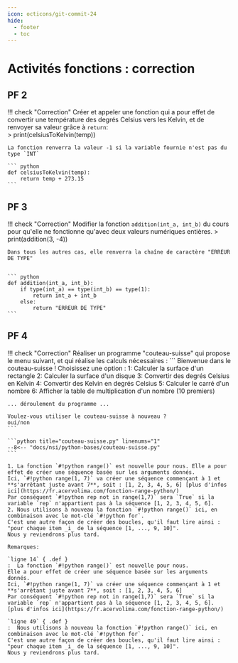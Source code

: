 ```yaml
---
icon: octicons/git-commit-24
hide:
  - footer
  - toc
---
```

# Activités fonctions : correction
## PF 2
!!! check "Correction"
    Créer et appeler une fonction qui a pour effet de convertir une température des degrés Celsius vers les Kelvin, et de renvoyer sa valeur grâce à `return`:  
    > print(celsiusToKelvin(temp))

    La fonction renverra la valeur -1 si la variable fournie n'est pas du type `INT`

    ``` python
    def celsiusToKelvin(temp):
        return temp + 273.15
    ```

## PF 3
!!! check "Correction"
    Modifier la fonction `addition(int_a, int_b)` du cours pour qu'elle ne fonctionne qu'avec deux valeurs numériques entières.
    > print(addition(3, -4))

    Dans tous les autres cas, elle renverra la chaîne de caractère "ERREUR DE TYPE"


    ``` python
    def addition(int_a, int_b):
        if type(int_a) == type(int_b) == type(1):
            return int_a + int_b
        else:
            return "ERREUR DE TYPE"
    ```

## PF 4
!!! check "Correction"
    Réaliser un programme "couteau-suisse" qui propose le menu suivant, et qui réalise les calculs nécessaires :
    ```
    Bienvenue dans le couteau-suisse ! Choisissez une option :
    1: Calculer la surface d'un rectangle
    2: Calculer la surface d'un disque
    3: Convertir des degrés Celsius en Kelvin
    4: Convertir des Kelvin en degrés Celsius
    5: Calculer le carré d'un nombre
    6: Afficher la table de multiplication d'un nombre (10 premiers)
    
    ... déroulement du programme ...
    
    Voulez-vous utiliser le couteau-suisse à nouveau ?
    oui/non
    ```

    ```python title="couteau-suisse.py" linenums="1"
    --8<-- "docs/nsi/python-bases/couteau-suisse.py"
    ```

    1. La fonction `#!python range()` est nouvelle pour nous. Elle a pour effet de créer une séquence basée sur les arguments donnés.  
    Ici, `#!python range(1, 7)` va créer une séquence commençant à 1 et **s'arrêtant juste avant 7**, soit : [1, 2, 3, 4, 5, 6] [plus d'infos ici](https://fr.acervolima.com/fonction-range-python/)  
    Par conséquent `#!python rep not in range(1,7)` sera `True` si la variable `rep` n'appartient pas à la séquence [1, 2, 3, 4, 5, 6].
    2. Nous utilisons à nouveau la fonction `#!python range()` ici, en combinaison avec le mot-clé `#!python for`.  
    C'est une autre façon de créer des boucles, qu'il faut lire ainsi : "pour chaque item _i_ de la séquence [1, ..., 9, 10]".  
    Nous y reviendrons plus tard.

    Remarques:

    `ligne 14` { .def }
    :  La fonction `#!python range()` est nouvelle pour nous.  
    Elle a pour effet de créer une séquence basée sur les arguments donnés.  
    Ici, `#!python range(1, 7)` va créer une séquence commençant à 1 et **s'arrêtant juste avant 7**, soit : [1, 2, 3, 4, 5, 6]  
    Par conséquent `#!python rep not in range(1,7)` sera `True` si la variable `rep` n'appartient pas à la séquence [1, 2, 3, 4, 5, 6].  
    [plus d'infos ici](https://fr.acervolima.com/fonction-range-python/)  

    `ligne 49` { .def }
    :  Nous utilisons à nouveau la fonction `#!python range()` ici, en combinaison avec le mot-clé `#!python for`.  
    C'est une autre façon de créer des boucles, qu'il faut lire ainsi : "pour chaque item _i_ de la séquence [1, ..., 9, 10]".  
    Nous y reviendrons plus tard.